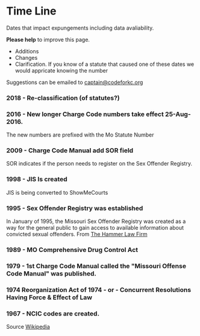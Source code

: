 # Time Line

Dates that impact expungements including data avaliability.

**Please help** to improve this page.
* Additions
* Changes
* Clarification.  If you know of a statute that caused one of these dates we would appricate knowing the number

Suggestions can be emailed to captain@codeforkc.org

### 2018 - Re-classification (of statutes?)

### 2016 - New longer Charge Code numbers take effect 25-Aug-2016.
The new numbers are prefixed with the Mo Statute Number

### 2009 - Charge Code Manual add SOR field
SOR indicates if the person needs to register on the Sex Offender Registry.

### 1998 - JIS Is created
JIS is being converted to ShowMeCourts

### 1995 - Sex Offender Registry was established 
In January of 1995, the Missouri Sex Offender Registry was created as a way for the general public to gain access to available information about convicted sexual offenders.  From [The Hammer Law Firm](https://www.thehammerlawfirm.com/criminal-defense/sex-crimes/sex-offender-registry/)

### 1989 - MO Comprehensive Drug Control Act

### 1979 - 1st Charge Code Manual called the "Missouri Offense Code Manual" was published.

### 1974 Reorganization Act of 1974 - or - Concurrent Resolutions Having Force & Effect of Law

### 1967 - NCIC codes are created.
Source [Wikipedia](https://en.wikipedia.org/wiki/National_Crime_Information_Center)

